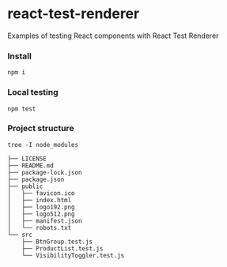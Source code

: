 # react-test-renderer
Examples of testing React components with React Test Renderer

### Install
```
npm i
```

### Local testing
```
npm test
```

### Project structure
```
tree -I node_modules
```

```
├── LICENSE
├── README.md
├── package-lock.json
├── package.json
├── public
│   ├── favicon.ico
│   ├── index.html
│   ├── logo192.png
│   ├── logo512.png
│   ├── manifest.json
│   └── robots.txt
└── src
    ├── BtnGroup.test.js
    ├── ProductList.test.js
    └── VisibilityToggler.test.js
```
